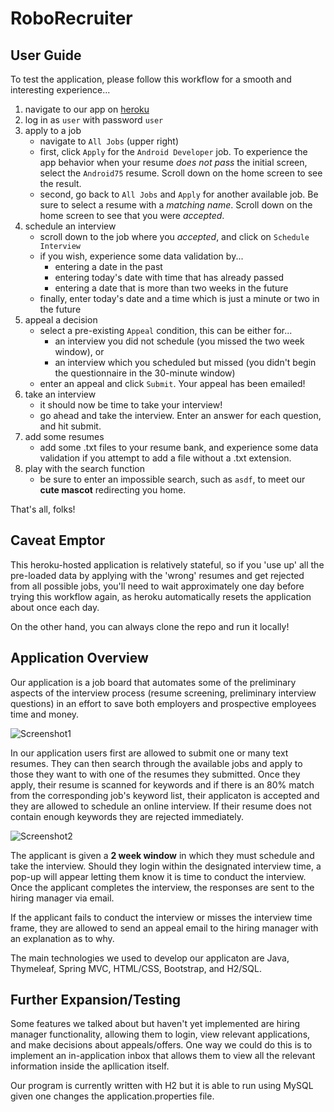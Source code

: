 # RoboRecruiter

## User Guide
To test the application, please follow this workflow for a smooth and interesting experience...
1. navigate to our app on [heroku](https://immense-waters-80613.herokuapp.com/)
2. log in as `user` with password `user`
3. apply to a job
    - navigate to `All Jobs` (upper right)
    - first, click `Apply` for the `Android Developer` job. To experience the app behavior when your resume *does not pass* the initial screen, select the `Android75` resume. Scroll down on the home screen to see the result.
    - second, go back to `All Jobs` and `Apply` for another available job. Be sure to select a resume with a *matching name*. Scroll down on the home screen to see that you were *accepted*.
4. schedule an interview
    - scroll down to the job where you *accepted*, and click on `Schedule Interview`
    - if you wish, experience some data validation by...
        - entering a date in the past
        - entering today's date with time that has already passed
        - entering a date that is more than two weeks in the future
    - finally, enter today's date and a time which is just a minute or two in the future
5. appeal a decision
    - select a pre-existing `Appeal` condition, this can be either for...
        - an interview you did not schedule (you missed the two week window), or
        - an interview which you scheduled but missed (you didn't begin the questionnaire in the 30-minute window)
    - enter an appeal and click `Submit`. Your appeal has been emailed!
6. take an interview
    - it should now be time to take your interview!
    - go ahead and take the interview. Enter an answer for each question, and hit submit.
7. add some resumes
    - add some .txt files to your resume bank, and experience some data validation if you attempt to add a file without a .txt extension.
8. play with the search function
    - be sure to enter an impossible search, such as `asdf`, to meet our **cute mascot** redirecting you home.

That's all, folks!

## Caveat Emptor

This heroku-hosted application is relatively stateful, so if you 'use up' all the pre-loaded data by applying with the 'wrong' resumes and get rejected from all possible jobs, you'll need to wait approximately one day before trying this workflow again, as heroku automatically resets the application about once each day.

On the other hand, you can always clone the repo and run it locally!

## Application Overview

Our application is a job board that automates some of the preliminary aspects of the interview process (resume screening, preliminary
interview questions) in an effort to save both employers and prospective employees time and money.

![Screenshot1](screenshots/screenshot1.png)


In our application users first are allowed to submit one or many text resumes. They can then search through the available jobs and apply to those they want to with one of the resumes they submitted. Once they apply, their resume is scanned for keywords and if there is an 80% match from the corresponding job's keyword list, their applicaton is accepted and they are allowed to schedule an online interview. If their resume does not contain enough keywords they are rejected immediately.

![Screenshot2](screenshots/screenshot2.png)

The applicant is given a __2 week window__ in which they must schedule and take the interview. Should they login within the designated interview time, a pop-up will appear letting them know it is time to conduct the interview. Once the applicant completes the interview, the responses are sent to the hiring manager via email.

If the applicant fails to conduct the interview or misses the interview time frame, they are allowed to send an appeal email to the hiring manager with an explanation as to why.

The main technologies we used to develop our applicaton are Java, Thymeleaf, Spring MVC, HTML/CSS, Bootstrap, and H2/SQL.

## Further Expansion/Testing
Some features we talked about but haven't yet implemented are hiring manager functionality, allowing them to login, view relevant applications, and make decisions about appeals/offers. One way we could do this is to implement an in-application inbox that allows them to view all the relevant information inside the apllication itself.

Our program is currently written with H2 but it is able to run using MySQL given one changes the application.properties file.
